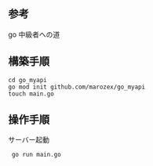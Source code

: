 ## 参考

go 中級者への道

## 構築手順

```
cd go_myapi
go mod init github.com/marozex/go_myapi
touch main.go
```

## 操作手順

サーバー起動

```
 go run main.go
```

